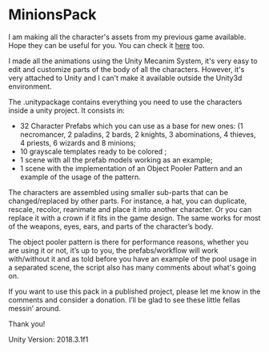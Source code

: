 # MinionsPack
I am making all the character's assets from my previous game available. Hope they can be useful for you. You can check it [here](https://ycarowr.itch.io/minions-unity-pack) too.

I made all the animations using the Unity Mecanim System, it's very easy to edit and customize parts of the body of all the characters. However, it's very attached to Unity and I can't make it available outside the Unity3d environment.

The .unitypackage contains everything you need to use the characters inside a unity project. It consists in:

- 32 Character Prefabs which you can use as a base for new ones: (1 necromancer, 2 paladins, 2 bards, 2 knights, 3 abominations, 4 thieves, 4 priests, 6 wizards and 8 minions;
- 10 grayscale templates ready to be colored ;
- 1 scene with all the prefab models working as an example;
- 1 scene with the implementation of an Object Pooler Pattern and an example of the usage of the pattern.

The characters are assembled using smaller sub-parts that can be changed/replaced by other parts. For instance, a hat, you can duplicate, rescale, recolor, reanimate and place it into another character. Or you can replace it with a crown if it fits in the game design. The same works for most of the weapons, eyes, ears, and parts of the character’s body.

The object pooler pattern is there for performance reasons, whether you are using it or not, it’s up to you, the prefabs/workflow will work with/without it and as told before you have an example of the pool usage in a separated scene, the script also has many comments about what's going on.

If you want to use this pack in a published project, please let me know in the comments and consider a donation. I’ll be glad to see these little fellas messin’ around.

Thank you!

Unity Version: 2018.3.1f1
